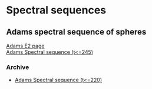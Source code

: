 # Spectral sequences
## Adams spectral sequence of spheres
[Adams E2 page](./AdamsE2/index.html)<br>
[Adams Spectral sequence (t<=245)](./AdamsSS/index.html)
### Archive
* [Adams Spectral sequence (t<=220)](./AdamsSS_t220/index.html)